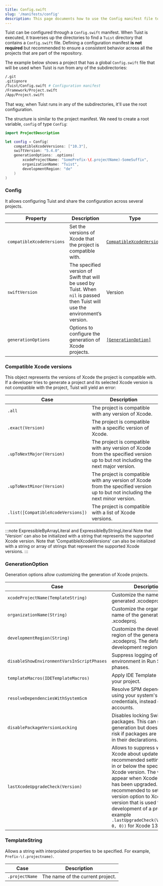 ```yaml
---
title: Config.swift
slug: '/manifests/config'
description: This page documents how to use the Config manifest file to configure Tuist's functionalities globally.
---
```


Tuist can be configured through a `Config.swift` manifest.
When Tuist is executed, it traverses up the directories to find a `Tuist` directory that contains a `Config.swift` file.
Defining a configuration manifest **is not required** but recommended to ensure a consistent behavior across all the projects that are part of the repository.

The example below shows a project that has a global `Config.swift` file that will be used when Tuist is run from any of the subdirectories:

```bash
/.git
.gitignore
/Tuist/Config.swift # Configuration manifest
/Framework/Project.swift
/App/Project.swift
```

That way, when Tuist runs in any of the subdirectories, it'll use the root configuration.

The structure is similar to the project manifest. We need to create a root variable, `config` of type `Config`:

```swift
import ProjectDescription

let config = Config(
    compatibleXcodeVersions: ["10.3"],
    swiftVersion: "5.4.0",
    generationOptions: .options(
        xcodeProjectName: "SomePrefix-\(.projectName)-SomeSuffix",
        organizationName: "Tuist",
        developmentRegion: "de"
    )
)
```

### Config

It allows configuring Tuist and share the configuration across several projects.

| Property                  | Description                                                                                                                    | Type                                                    | Required | Default |
| ------------------------- | ------------------------------------------------------------------------------------------------------------------------------ | ------------------------------------------------------- | -------- | ------- |
| `compatibleXcodeVersions` | Set the versions of Xcode that the project is compatible with.                                                                 | [`CompatibleXcodeVersions`](#compatible-xcode-versions) | No       | `.all`  |
| `swiftVersion`            | The specified version of Swift that will be used by Tuist. When `nil` is passed then Tuist will use the environment’s version. | Version                                                 | No       |         |
| `generationOptions`       | Options to configure the generation of Xcode projects.                                                                         | [`[GenerationOption]`](#generationoption)               | No       | `[]`    |

### Compatible Xcode versions

This object represents the versions of Xcode the project is compatible with. If a developer tries to generate a project and its selected Xcode version is not compatible with the project, Tuist will yield an error:

| Case                               | Description                                                                                                                    |
| ---------------------------------- | ------------------------------------------------------------------------------------------------------------------------------ |
| `.all`                             | The project is compatible with any version of Xcode.                                                                           |
| `.exact(Version)`                  | The project is compatible with a specific version of Xcode.                                                                    |
| `.upToNextMajor(Version)`          | The project is compatible with any version of Xcode from the specified version up to but not including the next major version. |
| `.upToNextMinor(Version)`          | The project is compatible with any version of Xcode from the specified version up to but not including the next minor version. |
| `.list([CompatibleXcodeVersions])` | The project is compatible with a list of Xcode versions.                                                                       |

:::note ExpressibleByArrayLiteral and ExpressibleByStringLiteral
Note that 'Version' can also be initialized with a string that represents the supported Xcode version.
Note that 'CompatibleXcodeVersions' can also be initialized with a string or array of strings that represent the supported Xcode versions.
:::

### GenerationOption

Generation options allow customizing the generation of Xcode projects.

| Case                                       | Description                                                                                                                                                                                                                                                                                                                                                        |
| ------------------------------------------ | ------------------------------------------------------------------------------------------------------------------------------------------------------------------------------------------------------------------------------------------------------------------------------------------------------------------------------------------------------------------ |
| `xcodeProjectName(TemplateString)`         | Customize the name of the generated .xcodeproj.                                                                                                                                                                                                                                                                                                                    |
| `organizationName(String)`                 | Customize the organization name of the generated .xcodeproj.                                                                                                                                                                                                                                                                                                       |
| `developmentRegion(String)`                | Customize the development region of the generated .xcodeproj. The default development region is `en`.                                                                                                                                                                                                                                                              |
| `disableShowEnvironmentVarsInScriptPhases` | Suppress logging of environment in Run Script build phases.                                                                                                                                                                                                                                                                                                        |
| `templateMacros(IDETemplateMacros)`        | Apply IDE Template macros to your project.                                                                                                                                                                                                                                                                                                                         |
| `resolveDependenciesWithSystemScm`         | Resolve SPM dependencies using your system's SCM credentials, instead of Xcode accounts.                                                                                                                                                                                                                                                                           |
| `disablePackageVersionLocking`             | Disables locking Swift packages. This can speed up generation but does increase risk if packages are not locked in their declarations.                                                                                                                                                                                                                             |
| `lastXcodeUpgradeCheck(Version)`           | Allows to suppress warnings in Xcode about updates to recommended settings added in or below the specified Xcode version. The warnings appear when Xcode version has been upgraded. It is recommended to set the version option to Xcode's version that is used for development of a project, for example `.lastUpgradeCheck(Version(13, 0, 0))` for Xcode 13.0.0. |

### TemplateString

Allows a string with interpolated properties to be specified. For example, `Prefix-\(.projectname)`.

| Case           | Description                      |
| -------------- | -------------------------------- |
| `.projectName` | The name of the current project. |
